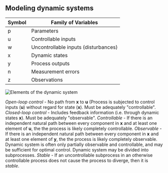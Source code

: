 


## Modeling dynamic systems

|Symbol|Family of Variables |
|--|--|
| p | Parameters |
| u | Controllable inputs |
| w | Uncontrollable inputs (disturbances) |
| x | Dynamic states |
| y | Process outputs |
| n | Measurement errors |
| z | Observations |

![Elements of the dynamic system](https://i.imgur.com/0DrXTYH.png)

*Open-loop control* - No path from **x** to **u** (Process is subjected to control inputs (**u**) without regard for state (**x**). Must be adequately "controllable".
*Closed-loop control* - Includes feedback information (i.e. through dynamic states **x**). Must be adequately "observable".
*Controllable* - If there is an independent natural path between every component in **x** and at least one element of **u**, the the process is likely completely controllable.
*Observable* - If there is an independent natural path between every component in **x** and at least one element of **y**, the the process is likely completely observable.
Dynamic system is often only partially observable and controllable, and may be sufficient for optimal control. 
Dynamic system may be divided into subprocesses.
*Stable* - If an uncontrollable subprocess in an otherwise controllable process does not cause the process to diverge, then it is *stable*.
<!--stackedit_data:
eyJoaXN0b3J5IjpbMjA2NTYxNzEzMywxODIzNDQ2ODQxLC04Nz
U5NjY2ODksNzMwOTk4MTE2XX0=
-->